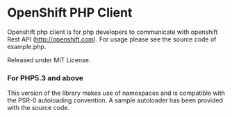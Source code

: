 # OpenShift PHP Client


Openshift php client is for php developers to communicate with openshift Rest API (http://openshift.com). For usage please see the source code of example.php.

Released under MIT License. 


### For PHP5.3 and above

This version of the library makes use of namespaces and is compatible with the PSR-0 autoloading convention. A sample autoloader has been provided with the source code. 